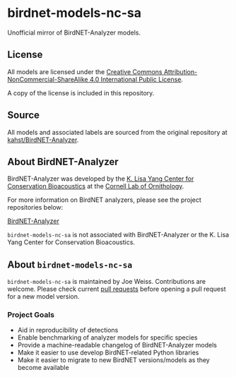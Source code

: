 # birdnet-models-nc-sa

Unofficial mirror of BirdNET-Analyzer models.

## License

All models are licensed under the [Creative Commons Attribution-NonCommercial-ShareAlike 4.0 International Public License](https://github.com/kahst/BirdNET-Analyzer/blob/main/LICENSE).

A copy of the license is included in this repository.

## Source

All models and associated labels are sourced from the original repository at [kahst/BirdNET-Analyzer](https://github.com/kahst/BirdNET-Analyzer).

## About BirdNET-Analyzer

BirdNET-Analyzer was developed by the [K. Lisa Yang Center for Conservation Bioacoustics](https://www.birds.cornell.edu/ccb/) at the [Cornell Lab of Ornithology](https://www.birds.cornell.edu/home).

For more information on BirdNET analyzers, please see the project repositories below:

[BirdNET-Analyzer](https://github.com/kahst/BirdNET-Analyzer)

`birdnet-models-nc-sa` is not associated with BirdNET-Analyzer or the K. Lisa Yang Center for Conservation Bioacoustics.

## About `birdnet-models-nc-sa`

`birdnet-models-nc-sa` is maintained by Joe Weiss. Contributions are welcome. Please check current [pull requests](https://github.com/joeweiss/birdnet-models-nc-sa/pulls) before opening a pull request for a new model version.

### Project Goals

- Aid in reproducibility of detections
- Enable benchmarking of analyzer models for specific species
- Provide a machine-readable changelog of BirdNET-Analyzer models
- Make it easier to use develop BirdNET-related Python libraries
- Make it easier to migrate to new BirdNET versions/models as they become available
